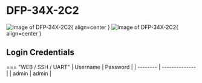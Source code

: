 # DFP-34X-2C2
![Image of DFP-34X-2C2](/img/dfp-34x-2c2-1.png){ align=center }
![Image of DFP-34X-2C2](/img/dfp-34x-2c2-2.png){ align=center }

## Login Credentials

=== "WEB / SSH / UART"
    | Username | Password       |
    | -------- | -------------- |
    | admin    | admin          |
